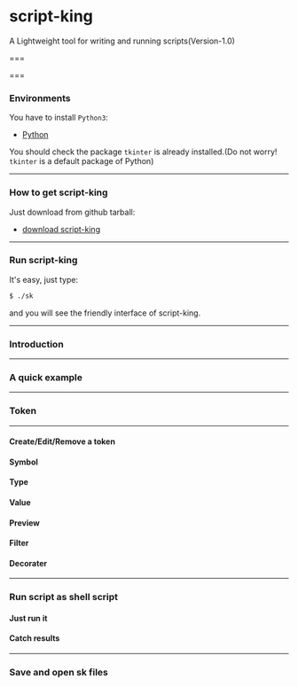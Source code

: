 script-king
===========

A Lightweight tool for writing and running scripts(Version-1.0)

===


===

### Environments

You have to install `Python3`:

* [Python](https://www.python.org/)

You should check the package `tkinter` is already installed.(Do not worry! `tkinter` is a default package of Python)

---

### How to get script-king

Just download from github tarball:

* [download script-king](https://github.com/dokelung/script-king/tarball/v1.0)

---

### Run script-king

It's easy, just type:

```sh
$ ./sk
```

and you will see the friendly interface of script-king.

---

### Introduction

---

### A quick example

---

### Token

---

#### Create/Edit/Remove a token

#### Symbol

#### Type

#### Value

#### Preview

#### Filter

#### Decorater

---

### Run script as shell script

#### Just run it

#### Catch results

---

### Save and open sk files
